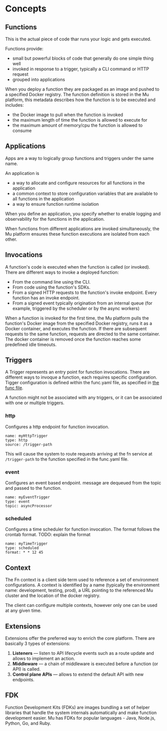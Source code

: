 
# Concepts

## Functions

This is the actual piece of code thar runs your logic and gets executed.

Functions provide:

- small but powerful blocks of code that generally do one simple thing well
- invoked in response to a trigger, typically a CLI command or HTTP request
- grouped into applications

When you deploy a function they are packaged as an image and pushed to a specified Docker registry.
The function definition is stored in the Mu platform, this metadata describes how the function is to be executed and includes:

- the Docker image to pull when the function is invoked
- the maximum length of time the function is allowed to execute for
- the maximum amount of memory/cpu the function is allowed to consume

## Applications

Apps are a way to logically group functions and triggers under the same name.

An application is

- a way to allocate and configure resources for all functions in the application
- a common context to store configuration variables that are available to all functions in the application
- a way to ensure function runtime isolation

When you define an application, you specify whether to enable logging and observability for the functions in the application.

When functions from different applications are invoked simultaneously, the Mu platform ensures these function executions are isolated from each other.

## Invocations

A function's  code is executed when the function is called (or invoked). There are different ways to invoke a deployed function:

- From the command line using the CLI.
- From code using the function's SDKs.
- From a signed HTTP requests to the function's invoke endpoint. Every function has an invoke endpoint.
- From a signed event typically origination from an internal queue (for example, triggered by the scheduler or by the async workers)

When a function is invoked for the first time, the Mu platform pulls the function's Docker image from the specified Docker registry, runs it as a Docker container, and executes the function. If there are subsequent  requests to the same function,  requests are directed to the same container. The docker container is removed once the function reaches some predefined idle timeouts.

## Triggers

A Trigger represents an entry point for function invocations. There are different ways to invoque a function, each  requires specific configuration. Tigger configuration is defined within the func.yaml file, as specified in [the func file](../deepdive/reference/funcfile.md).

A function might not be associated with any triggers, or it can be associated with one or multiple triggers.

### http

Configures a http endpoint for function invocation.

```
name: myHttpTrigger
type: http
source: /trigger-path
```

This will cause the system to route requests arriving at the fn service at `/trigger-path` to the function specified in the func.yaml file.

### event

Configures an event based endpoint. message are dequeued from the topic and passed to the function.

```
name: myEventTrigger
type: event
topic: asyncProcessor
```

### scheduled

Configures a time scheduler for function invocation. The format follows the crontab format.
TODO: explain the format

```
name: myTimeTrigger
type: scheduled
format: * * 12 45
```

## Context

The Fn context is a client side term used to reference a set of environment configurations. A context is identified by a name (typically the environment name: development, testing, prod), a URL pointing to the referenced Mu cluster and the location of the docker registry.

The client can configure multiple contexts, however only one can be used at any given time.

## Extensions

Extensions offer the preferred way to enrich the core platform. There are basically 3 types of extensions:

1. **Listeners** — listen to API lifecycle events such as a route update and allows to implement an action.
2. **Middleware** — a chain of middleware is executed before a function (or API) is called.
3. **Control plane APIs** — allows to extend the default API with new endpoints.

## FDK

Function Development Kits (FDKs) are images bundling a set of helper libraries that handle the system internals
automatically and make function development easier. Mu has FDKs for popular languages - Java, Node.js, Python, Go, and Ruby.

